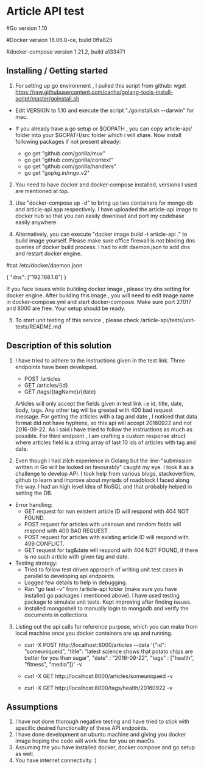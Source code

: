 # Article API test

#Go version 1.10

#Docker version 18.06.0-ce, build 0ffa825

#docker-compose version 1.21.2, build a133471

## Installing / Getting started

1. For setting up go environment , I pulled this script from github: 
   wget https://raw.githubusercontent.com/canha/golang-tools-install-script/master/goinstall.sh
  * Edit VERSION to 1.10 and execute the script "./goinstall.sh --darwin" for mac. 
  * If you already have a go setup or $GOPATH , you can copy article-api/ folder into your $GOPATH/src folder which i will share.
  Now install following packages if not present already:
    
    - go get "github.com/gorilla/mux"
    - go get "github.com/gorilla/context"
    - go get "github.com/gorilla/handlers"
    - go get "gopkg.in/mgo.v2"

2. You need to have docker and docker-compose installed, versions I used are mentioned at top.

3. Use "docker-compose up -d" to bring up two containers for mongo db and article-api app respectively. I have uploaded the article-api image to docker hub so that you can easily download and port my codebase easily anywhere.
4. Alternatively, you can execute "docker image build -t article-api ." to build image yourself. Please make sure office firewall is not blocing dns queries of docker build process. I had to edit daemon.json to add dns and restart docker engine. 

#cat /etc/docker/daemon.json

{
  "dns": ["192.168.1.6"]
}

If you face issues while building docker image , please try dns setting for docker engine. After building this image , you will need to edit image name in docker-compose.yml and start docker-compose. Make sure port 27017 and 8000 are free. Your setup should be ready.

5. To start unit testing of this service , please check /article-api/tests/unit-tests/README.md

## Description of this solution

1. I have tried to adhere to the instructions given in the test link. Three endpoints have been developed.
   * POST /articles 
   * GET /articles/{id}
   * GET /tags/{tagName}/{date}

   Articles will only accept the fields given in test link i.e id, title, date, body, tags. Any other tag will be greeted with 400 bad request message. For getting the articles with a tag and date , I noticed that data format did not have hyphens, so this api will accept 20160922 and not 2016-09-22. As i said i have tried to follow the instructions as much as possible. For third endpoint , I am crafting a custom response struct where articles field is a string array of last 10 ids of articles with tag and date. 

2. Even though I had zilch experience in Golang but the line-"submission written in Go will be looked on favourably" caught my eye. I took it as a challenge to develop API. I took help from various blogs, stackoverflow, github to learn and improve about myriads of roadblock I faced along the way. I had an high level idea of NoSQL and that probably helped in setting the DB. 
  * Error handling:
     *  GET request for non existent article ID will respond with 404 NOT FOUND.
     * POST request for articles with unknown and random fields will respond with 400 BAD REQUEST.
     * POST request for articles with existing article ID will respond with 409 CONFLICT.
     * GET request for tag&date  will respond with 404 NOT FOUND, if there is no such article with given tag and date.
  * Testing strategy:
     * Tried to follow test driven approach of writing unit test cases in parallel to developing api endpoints.
     * Logged few details to help in debugging.
     * Ran "go test -v" from /article-api folder (make sure you have installed go packages i mentioned above). I have used testing package to simulate unit tests. Kept improving after finding issues.
     * Installed mongoshell to manually login to mongodb and verify the documents in collections. 

3. Listing out the api calls for reference purpose, which you can make from local machine once you docker containers are up and running.
   * curl -X POST http://localhost:8000/articles --data '{"id": "someuniqueid", "title": "latest science shows that potato chips are better for you than sugar", "date" : "2016-09-22", "tags" : ["health", "fitness", "media"]}' -v

   * curl -X GET http://localhost:8000/articles/someuniqueid -v

   * curl -X GET http://localhost:8000/tags/health/20160922 -v

 
## Assumptions

1. I have not done thorough negative testing and have tried to stick with specific desired functionality of these API endpoints.
2. I have done development on ubuntu machine and giving you docker image hoping the code will work fine for you on macOs.
3. Assuming the you have installed docker, docker compose and go setup as well.
4. You have internet connectivity :) 





